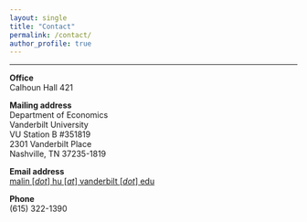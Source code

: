 ```yaml
---
layout: single
title: "Contact"
permalink: /contact/
author_profile: true
---
```

---
**Office**  
Calhoun Hall 421

**Mailing address**  
Department of Economics  
Vanderbilt University  
VU Station B #351819  
2301 Vanderbilt Place  
Nashville, TN 37235-1819

**Email address**  
[malin [_dot_] hu [_at_] vanderbilt [_dot_] edu](mailto:malin.hu@vanderbilt.edu)

**Phone**  
(615) 322-1390

